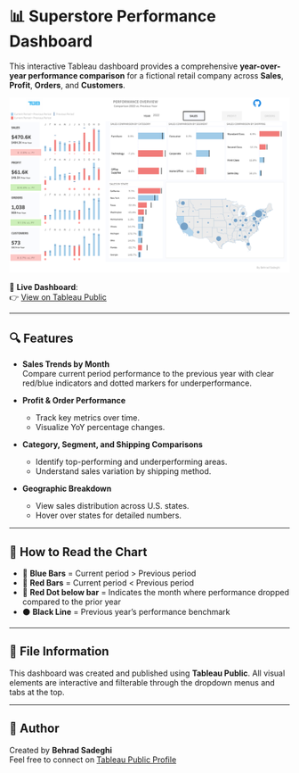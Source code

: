 # 📊 Superstore Performance Dashboard

This interactive Tableau dashboard provides a comprehensive **year-over-year performance comparison** for a fictional retail company across **Sales**, **Profit**, **Orders**, and **Customers**.

![Dashboard Preview](Dashboard_Finish.png)


🔗 **Live Dashboard**:  
👉 [View on Tableau Public](https://public.tableau.com/app/profile/behrad.sadeghi/viz/SuperstoreDashboardBuild_17536665934480/Dashboard2_2Finish)

---

## 🔍 Features

- **Sales Trends by Month**  
  Compare current period performance to the previous year with clear red/blue indicators and dotted markers for underperformance.

- **Profit & Order Performance**
  - Track key metrics over time.
  - Visualize YoY percentage changes.

- **Category, Segment, and Shipping Comparisons**
  - Identify top-performing and underperforming areas.
  - Understand sales variation by shipping method.

- **Geographic Breakdown**
  - View sales distribution across U.S. states.
  - Hover over states for detailed numbers.

---

## 🧠 How to Read the Chart

- 🔵 **Blue Bars** = Current period > Previous period  
- 🔴 **Red Bars** = Current period < Previous period  
- 🔴 **Red Dot below bar** = Indicates the month where performance dropped compared to the prior year  
- ⚫ **Black Line** = Previous year’s performance benchmark

---

## 📁 File Information

This dashboard was created and published using **Tableau Public**. All visual elements are interactive and filterable through the dropdown menus and tabs at the top.

---

## 📌 Author

Created by **Behrad Sadeghi**  
Feel free to connect on [Tableau Public Profile](https://public.tableau.com/app/profile/behrad.sadeghi)


